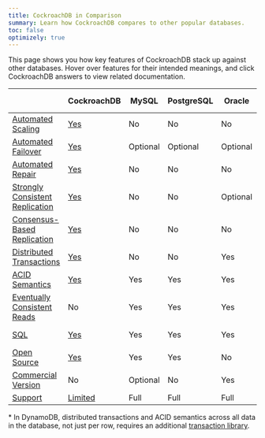 ```yaml
---
title: CockroachDB in Comparison
summary: Learn how CockroachDB compares to other popular databases.
toc: false
optimizely: true
---
```


<script>
$(function() {
    $('[data-toggle="tooltip"]').tooltip();   
});
</script>

This page shows you how key features of CockroachDB stack up against other databases. Hover over features for their intended meanings, and click CockroachDB answers to view related documentation.

| | CockroachDB | MySQL | PostgreSQL | Oracle | SQL Server |Cassandra | HBase | MongoDB | DynamoDB | Spanner
--|--|--|--|--|--|--|--|--|--|--
<a href="#" data-toggle="tooltip" title="Automatic and continuous rebalancing of data between the nodes of a cluster.">Automated Scaling</a> | [Yes](frequently-asked-questions.html#how-does-cockroachdb-scale) | No | No | No | No | Yes | Yes  | Yes | Yes | Yes
<a href="#" data-toggle="tooltip" title="Uninterrupted availability of data through small- and large-scale failures, from server restarts to datacenter outages.">Automated Failover</a> | [Yes](frequently-asked-questions.html#how-does-cockroachdb-survive-failures) | Optional | Optional | Optional | Optional | Yes | Yes | Yes | Yes | Yes
<a href="#" data-toggle="tooltip" title="Automatic repair of missing data after failures, using unaffected replicas as sources.">Automated Repair</a> | [Yes](frequently-asked-questions.html#how-does-cockroachdb-survive-failures) | No | No | No | No | Yes | Yes | Yes | Yes | Yes
<a href="#" data-toggle="tooltip" title="Once a transaction is committed, all reads are guaranteed to see it.">Strongly Consistent Replication</a> | [Yes](frequently-asked-questions.html#how-is-cockroachdb-strongly-consistent) | No | No | Optional | Optional | Optional | No | No | Yes | Yes
<a href="#" data-toggle="tooltip" title="Guarantee that progress can be made as long as any majority of nodes is available (e.g., 3 of 5).">Consensus-Based Replication</a> | [Yes](frequently-asked-questions.html#how-is-cockroachdb-strongly-consistent) | No | No | No | No | Optional | No | No | Yes | Yes
<a href="#" data-toggle="tooltip" title="Correctly committed transactions across a distributed cluster, whether it’s a few nodes in a single location or many nodes in multiple datacenters.">Distributed Transactions</a> | [Yes](frequently-asked-questions.html#does-cockroachdb-support-distributed-transactions) | No | No | Yes | Yes | No | No | No | No* | Yes
<a href="#" data-toggle="tooltip" title="Guarantee that every transaction provides atomicity, consistency, isolation, and durability.">ACID Semantics</a> | [Yes](frequently-asked-questions.html#does-cockroachdb-have-acid-semantics) | Yes | Yes | Yes | Yes | No | Row-only | Document-only | Row-only* | Yes
<a href="#" data-toggle="tooltip" title="Optionally allows reading from replicas that do not have the most recently written data.">Eventually Consistent Reads</a> | No | Yes | Yes | Yes | Yes | Yes | Yes | Yes | Yes | Yes
<a href="#" data-toggle="tooltip" title="Developer endpoint is based on the SQL database query language standard.">SQL</a> | [Yes](frequently-asked-questions.html#why-is-cockroachdb-sql) | Yes | Yes | Yes | Yes | No | No | No | No | Read-only
<a href="#" data-toggle="tooltip" title="Source code of the database is freely available for study, change, and distribution to anyone and for any purpose.">Open Source</a> | [Yes](contribute-to-cockroachdb.html) | Yes | Yes | No | No | Yes | Yes | Yes | No | No
<a href="#" data-toggle="tooltip" title="Enterprise or expanded version of the database available to paying customers.">Commercial Version</a> | No | Optional | No | Yes | Yes | Optional | Optional | Optional | Yes | Yes
<a href="#" data-toggle="tooltip" title='Guidance on database usage and troubleshooting, either "Limited" (free, community-based) or "Full" (paid, 24/7 access to dedicated staff).'>Support</a> | [Limited](contribute-to-cockroachdb.html) | Full | Full | Full | Full | Full | Full | Full | Full | Full

\* In DynamoDB, distributed transactions and ACID semantics across all data in the database, not just per row, requires an additional [transaction library](https://aws.amazon.com/blogs/aws/dynamodb-transaction-library/).
